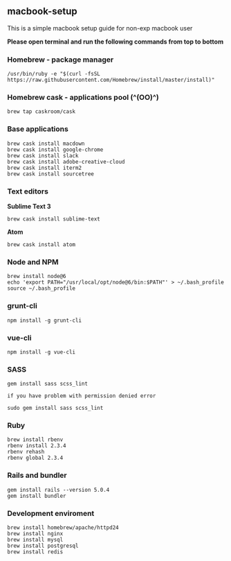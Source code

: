 ## macbook-setup

This is a simple macbook setup guide for non-exp macbook user

**Please open terminal and run the following commands from top to bottom**


### Homebrew - package manager
```
/usr/bin/ruby -e "$(curl -fsSL https://raw.githubusercontent.com/Homebrew/install/master/install)"
```

### Homebrew cask - applications pool (^(OO)^)
```
brew tap caskroom/cask
```

### Base applications
```
brew cask install macdown
brew cask install google-chrome
brew cask install slack
brew cask install adobe-creative-cloud
brew cask install iterm2
brew cask install sourcetree
```

### Text editors

**Sublime Text 3**
```
brew cask install sublime-text
```

**Atom**
```
brew cask install atom
```

### Node and NPM
```
brew install node@6
echo 'export PATH="/usr/local/opt/node@6/bin:$PATH"' > ~/.bash_profile
source ~/.bash_profile
```

### grunt-cli
```
npm install -g grunt-cli
```

### vue-cli
```
npm install -g vue-cli
```

### SASS
```
gem install sass scss_lint

if you have problem with permission denied error

sudo gem install sass scss_lint
```

### Ruby
```
brew install rbenv
rbenv install 2.3.4
rbenv rehash
rbenv global 2.3.4
```

### Rails and bundler
```
gem install rails --version 5.0.4
gem install bundler
```

### Development enviroment
```
brew install homebrew/apache/httpd24
brew install nginx
brew install mysql
brew install postgresql
brew install redis
```
